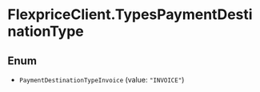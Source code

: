 # FlexpriceClient.TypesPaymentDestinationType

## Enum


* `PaymentDestinationTypeInvoice` (value: `"INVOICE"`)



